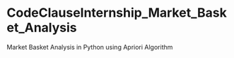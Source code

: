 # CodeClauseInternship_Market_Basket_Analysis
Market Basket Analysis in Python using Apriori Algorithm
